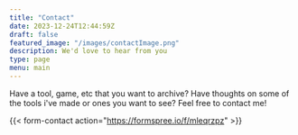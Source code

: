 ```yaml
---
title: "Contact"
date: 2023-12-24T12:44:59Z
draft: false
featured_image: "/images/contactImage.png"
description: We'd love to hear from you
type: page
menu: main
---
```


Have a tool, game, etc that you want to archive? Have thoughts on some of the tools i've made or ones you want to see? Feel free to contact me!

{{< form-contact action="https://formspree.io/f/mleqrzpz"  >}}